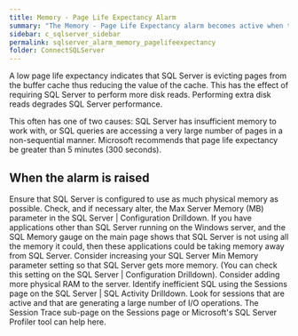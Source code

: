 ```yaml
---
title: Memory - Page Life Expectancy Alarm
summary: "The Memory - Page Life Expectancy alarm becomes active when the page life expectancy falls below a threshold."
sidebar: c_sqlserver_sidebar
permalink: sqlserver_alarm_memory_pagelifeexpectancy
folder: ConnectSQLServer
---
```





A low page life expectancy indicates that SQL Server is evicting pages from the buffer cache thus reducing the value of the cache. This has the effect of requiring SQL Server to perform more disk reads. Performing extra disk reads degrades SQL Server performance.

This often has one of two causes: SQL Server has insufficient memory to work with, or SQL queries are accessing a very large number of pages in a non-sequential manner. Microsoft recommends that page life expectancy be greater than 5 minutes (300 seconds).

## When the alarm is raised

Ensure that SQL Server is configured to use as much physical memory as possible. Check, and if necessary alter, the Max Server Memory (MB) parameter in the SQL Server \| Configuration Drilldown.
If you have applications other than SQL Server running on the Windows server, and the SQL Memory gauge on the main page shows that SQL Server is not using all the memory it could, then these applications could be taking memory away from SQL Server. Consider increasing your SQL Server Min Memory parameter setting so that SQL Server gets more memory. (You can check this setting on the SQL Server \| Configuration Drilldown).
Consider adding more physical RAM to the server.
Identify inefficient SQL using the Sessions page on the SQL Server \| SQL Activity Drilldown. Look for sessions that are active and that are generating a large number of I/O operations. The Session Trace sub-page on the Sessions page or Microsoft's SQL Server Profiler tool can help here.
